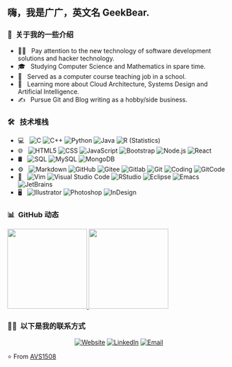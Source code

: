 <h2> 嗨，我是广广，英文名 GeekBear.</h2>

<h3> 🐼 &nbsp;关于我的一些介绍 </h3>

- 👨‍🎓 &nbsp; Pay attention to the new technology of software development solutions and hacker technology.
- 🎓 &nbsp; Studying Computer Science and Mathematics in spare time.
- 💼 &nbsp; Served as a computer course teaching job in a school.
- 🌱 &nbsp; Learning more about Cloud Architecture, Systems Design and Artificial Intelligence.
- ✍️ &nbsp; Pursue Git and Blog writing as a hobby/side business.

<h3> 🛠 &nbsp; 技术堆栈 </h3>

- 💻 &nbsp;
  ![C](https://img.shields.io/badge/-C-333333?style=flat&logo=C%2B%2B&logoColor=00599C)
  ![C++](https://img.shields.io/badge/-C++-333333?style=flat&logo=C%2B%2B&logoColor=00599C)
  ![Python](https://img.shields.io/badge/-Python-333333?style=flat&logo=python)
  ![Java](https://img.shields.io/badge/-Java-333333?style=flat&logo=Java&logoColor=007396)
  ![R (Statistics)](https://img.shields.io/badge/-R-333333?style=flat&logo=R&logoColor=276DC3)
- 🌐 &nbsp;
  ![HTML5](https://img.shields.io/badge/-HTML5-333333?style=flat&logo=HTML5)
  ![CSS](https://img.shields.io/badge/-CSS-333333?style=flat&logo=CSS3&logoColor=1572B6)
  ![JavaScript](https://img.shields.io/badge/-JavaScript-333333?style=flat&logo=javascript)
  ![Bootstrap](https://img.shields.io/badge/-Bootstrap-333333?style=flat&logo=bootstrap&logoColor=563D7C)
  ![Node.js](https://img.shields.io/badge/-Node.js-333333?style=flat&logo=node.js)
  ![React](https://img.shields.io/badge/-React-333333?style=flat&logo=react)
- 🛢 &nbsp;
  ![SQL](https://img.shields.io/badge/-SQL-333333?style=flat&logo=sql)
  ![MySQL](https://img.shields.io/badge/-MySQL-333333?style=flat&logo=mysql)
  ![MongoDB](https://img.shields.io/badge/-MongoDB-333333?style=flat&logo=mongodb)
- ⚙️ &nbsp;
  ![Markdown](https://img.shields.io/badge/-Markdown-333333?style=flat&logo=markdown)
  ![GitHub](https://img.shields.io/badge/-GitHub-333333?style=flat&logo=github)
  ![Gitee](https://img.shields.io/badge/-Gitee-333333?style=flat&logo=gitee)
  ![Gitlab](https://img.shields.io/badge/-Gitlab-333333?style=flat&logo=gitlab)
  ![Git](https://img.shields.io/badge/-Git-333333?style=flat&logo=git)
  ![Coding](https://img.shields.io/badge/-Coding-333333?style=flat&logo=coding)
  ![GitCode](https://img.shields.io/badge/-GitCode-333333?style=flat&logo=gitcode)
- 🔧 &nbsp;
  ![Vim](https://img.shields.io/badge/-Vim-333333?style=flat&logo=vim)
  ![Visual Studio Code](https://img.shields.io/badge/-Visual%20Studio%20Code-333333?style=flat&logo=visual-studio-code&logoColor=007ACC)
  ![RStudio](https://img.shields.io/badge/-RStudio-333333?style=flat&logo=rstudio)
  ![Eclipse](https://img.shields.io/badge/-Eclipse-333333?style=flat&logo=eclipse-ide&logoColor=2C2255)
  ![Emacs](https://img.shields.io/badge/-Emacs-333333?style=flat&logo=emacs-ide&logoColor=2C2255)
  ![JetBrains](https://img.shields.io/badge/-JetBrains-333333?style=flat&logo=jetbrains-ide&logoColor=2C2255)
- 🖥 &nbsp;
  ![Illustrator](https://img.shields.io/badge/-Illustrator-333333?style=flat&logo=adobe-illustrator)
  ![Photoshop](https://img.shields.io/badge/-Photoshop-333333?style=flat&logo=adobe-photoshop)
  ![InDesign](https://img.shields.io/badge/-InDesign-333333?style=flat&logo=adobe-indesign)

<h3> 📊 &nbsp;GitHub 动态 </h3>

<a href="https://github.com/stevenzdg988">
  <img height="180em" src="https://github-readme-stats.vercel.app/api?username=stevenzdg988&theme=buefy&show_icons=true" />
  <img height="180em" src="https://github-readme-stats.vercel.app/api/top-langs/?username=stevenzdg988&theme=buefy&layout=compact" />
</a>

<br/>

<h3> 🤝🏻 &nbsp;以下是我的联系方式 </h3>

<p align="center">
<a href="https://stevenzdg988.github.io/ITech"><img alt="Website" src="https://img.shields.io/badge/Website-ITech-blue?style=flat-square&logo=google-chrome"></a>
<a href="https://www.linkedin.cn/injobs/in/r-r-e-zee-a4b06120a"><img alt="LinkedIn" src="https://img.shields.io/badge/LinkedIn-Aditya%20Vikram%20Singh-blue?style=flat-square&logo=linkedin"></a>
<a href="mailto:stevenzdg988@gmail.com"><img alt="Email" src="https://img.shields.io/badge/Email-stevenzdg988@gmail.com-blue?style=flat-square&logo=gmail"></a>
</p>

⭐️ From [AVS1508](https://github.com/AVS1508)
